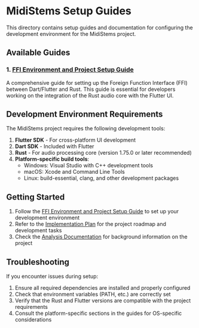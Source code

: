 # MidiStems Setup Guides

This directory contains setup guides and documentation for configuring the development environment for the MidiStems project.

## Available Guides

### 1. [FFI Environment and Project Setup Guide](./ffi_setup_guide.md)
A comprehensive guide for setting up the Foreign Function Interface (FFI) between Dart/Flutter and Rust. This guide is essential for developers working on the integration of the Rust audio core with the Flutter UI.

## Development Environment Requirements

The MidiStems project requires the following development tools:

1. **Flutter SDK** - For cross-platform UI development
2. **Dart SDK** - Included with Flutter
3. **Rust** - For audio processing core (version 1.75.0 or later recommended)
4. **Platform-specific build tools**:
   - Windows: Visual Studio with C++ development tools
   - macOS: Xcode and Command Line Tools
   - Linux: build-essential, clang, and other development packages

## Getting Started

1. Follow the [FFI Environment and Project Setup Guide](./ffi_setup_guide.md) to set up your development environment
2. Refer to the [Implementation Plan](../../implementation_plan.md) for the project roadmap and development tasks
3. Check the [Analysis Documentation](../analysis/README.md) for background information on the project

## Troubleshooting

If you encounter issues during setup:

1. Ensure all required dependencies are installed and properly configured
2. Check that environment variables (PATH, etc.) are correctly set
3. Verify that the Rust and Flutter versions are compatible with the project requirements
4. Consult the platform-specific sections in the guides for OS-specific considerations